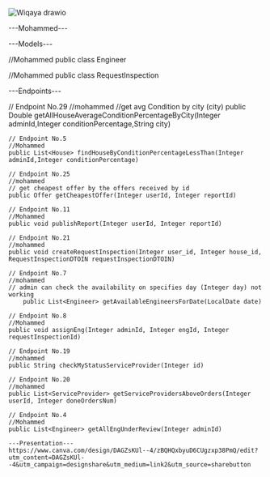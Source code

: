 ![Wiqaya drawio](https://github.com/user-attachments/assets/650ccbb3-f4f8-4dc8-8098-e4f1e8e5f234)

---Mohammed---

---Models---

//Mohammed
public class Engineer

//Mohammed
public class RequestInspection

---Endpoints---

// Endpoint No.29
    //mohammed
    //get avg Condition by city (city)
    public Double getAllHouseAverageConditionPercentageByCity(Integer adminId,Integer conditionPercentage,String city)

    // Endpoint No.5
    //Mohammed
    public List<House> findHouseByConditionPercentageLessThan(Integer adminId,Integer conditionPercentage)

    // Endpoint No.25
    //mohammed
    // get cheapest offer by the offers received by id
    public Offer getCheapestOffer(Integer userId, Integer reportId)

    // Endpoint No.11
    //Mohammed
    public void publishReport(Integer userId, Integer reportId)

    // Endpoint No.21
    //mohammed
    public void createRequestInspection(Integer user_id, Integer house_id, RequestInspectionDTOIN requestInspectionDTOIN)

    // Endpoint No.7
    //mohammed
    // admin can check the availability on specifies day (Integer day) not working
        public List<Engineer> getAvailableEngineersForDate(LocalDate date)

    // Endpoint No.8
    //Mohammed
    public void assignEng(Integer adminId, Integer engId, Integer requestInspectionId)

    // Endpoint No.19
    //mohammed
    public String checkMyStatusServiceProvider(Integer id)

    // Endpoint No.20
    //mohammed
    public List<ServiceProvider> getServiceProvidersAboveOrders(Integer userId, Integer doneOrdersNum)

    // Endpoint No.4
    //Mohammed
    public List<Engineer> getAllEngUnderReview(Integer adminId)

    ---Presentation---
    https://www.canva.com/design/DAGZsKUl--4/zBQHQxbyuD6CUgzxp38PmQ/edit?utm_content=DAGZsKUl--4&utm_campaign=designshare&utm_medium=link2&utm_source=sharebutton
